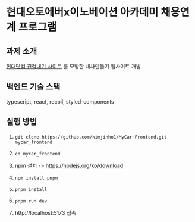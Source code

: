 # 현대오토에버x이노베이션 아카데미 채용연계 프로그램  
## 과제 소개  
[현대닷컴 견적내기 사이트](https://www.hyundai.com/kr/ko/e) 를 모방한 내차만들기 웹사이트 개발  

## 백엔드 기술 스택  
typescript, react, recoil, styled-components  

## 실행 방법
1. `git clone https://github.com/kimjinho1/MyCar-Frontend.git mycar_frontend`  

2. `cd mycar_frontend`  

3. npm 설치 -> https://nodejs.org/ko/download  

4. `npm install pnpm`  

5. `pnpm install`   

6. `pnpm run dev`   

7. http://localhost:5173 접속  
